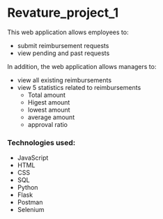 # Revature_project_1

This web application allows employees to:
- submit reimbursement requests
- view pending and past requests

In addition, the web application allows managers to:
- view all existing reimbursements
- view 5 statistics related to reimbursements 
  - Total amount
  - Higest amount 
  - lowest amount
  - average amount
  - approval ratio

### Technologies used:
  - JavaScript
  - HTML
  - CSS
  - SQL
  - Python
  - Flask
  - Postman
  - Selenium
